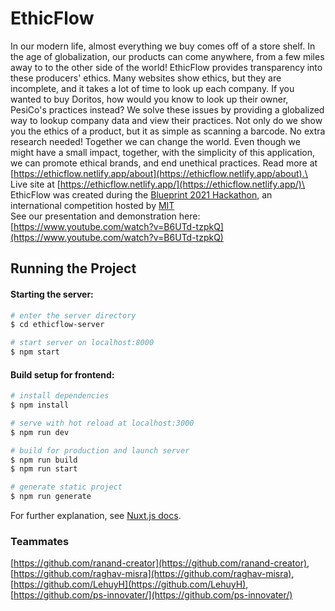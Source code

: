 # EthicFlow

In our modern life, almost everything we buy comes off of a store shelf. In the age of globalization, our products can come anywhere, from a few miles away to to the other side of the world! EthicFlow provides transparency into these producers' ethics. Many websites show ethics, but they are incomplete, and it takes a lot of time to look up each company. If you wanted to buy Doritos, how would you know to look up their owner, PesiCo's practices instead? We solve these issues by providing a globalized way to lookup company data and view their practices. Not only do we show you the ethics of a product, but it as simple as scanning a barcode. No extra research needed! Together we can change the world. Even though we might have a small impact, together, with the simplicity of this application, we can promote ethical brands, and end unethical practices. Read more at [https://ethicflow.netlify.app/about](https://ethicflow.netlify.app/about).\
Live site at [https://ethicflow.netlify.app/](https://ethicflow.netlify.app/)\
EthicFlow was created during the [Blueprint 2021 Hackathon](https://blueprint.hackmit.org/), an international competition hosted by [MIT](https://hackmit.org/)\
See our presentation and demonstration here: [https://www.youtube.com/watch?v=B6UTd-tzpkQ](https://www.youtube.com/watch?v=B6UTd-tzpkQ)


## Running the Project
#### Starting the server:
```bash
# enter the server directory
$ cd ethicflow-server

# start server on localhost:8000
$ npm start
```

#### Build setup for frontend:
```bash
# install dependencies
$ npm install

# serve with hot reload at localhost:3000
$ npm run dev

# build for production and launch server
$ npm run build
$ npm run start

# generate static project
$ npm run generate
```

For further explanation, see [Nuxt.js docs](https://nuxtjs.org).

### Teammates
[https://github.com/ranand-creator](https://github.com/ranand-creator), [https://github.com/raghav-misra](https://github.com/raghav-misra), [https://github.com/LehuyH](https://github.com/LehuyH), [https://github.com/ps-innovater/](https://github.com/ps-innovater/)